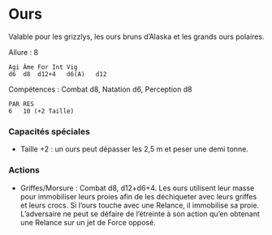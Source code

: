 # Ours

Valable pour les grizzlys, les ours bruns d’Alaska et les grands ours polaires.

Allure : 8

	Agi	Âme	For	Int	Vig
	d6	d8	d12+4	d6(A)	d12

Compétences : Combat d8, Natation d6, Perception d8

	PAR	RES
	6	10 (+2 Taille)

### Capacités spéciales
- Taille +2 : un ours peut dépasser les 2,5 m et peser une demi tonne.

### Actions
- Griffes/Morsure	: Combat d8, d12+d6+4. Les ours utilisent leur masse pour immobiliser leurs proies afin de les déchiqueter avec leurs griffes et leurs crocs. Si l’ours touche avec une Relance, il immobilise sa proie. L’adversaire ne peut se défaire de l’étreinte à son action qu’en obtenant une Relance sur un jet de Force opposé.
